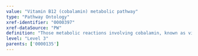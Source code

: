 ```yaml
---
value: "Vitamin B12 (cobalamin) metabolic pathway"
type: "Pathway Ontology"
xref-identifier: "0000397"
xref-dataSource: "PW"
definition: "Those metabolic reactions involving cobalamin, known as vitamin B12 - a water-soluble vitamin. Cobalamin has important roles in a number of metabolic pathways. There are several related compounds whose synthesis occurs in bacteria but whose conversion can be carried out in higher organisms."
level: "Level 3"
parents: ['0000135']
---
```

